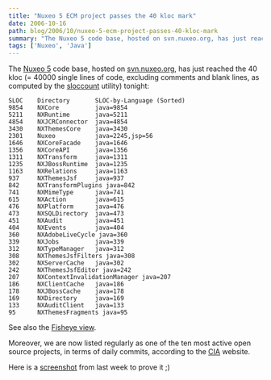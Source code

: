 ```yaml
---
title: "Nuxeo 5 ECM project passes the 40 kloc mark"
date: 2006-10-16
path: blog/2006/10/nuxeo-5-ecm-project-passes-40-kloc-mark
summary: "The Nuxeo 5 code base, hosted on svn.nuxeo.org, has just reached the 40 kloc (= 40000 single lines of code, excluding comments and blank lines, as computed by the sloccount utility) tonight: SLOC Directory SLOC-by-Language (Sorted) 9854 NXCore java=9854 5211 NXRuntime java=5211 4854 NXJCRConnector java=4854 3430 NXThemesCore java=3430 2301 Nuxeo java=2245,jsp=56 1646 NXCoreFacade java=1646 1356 NXCoreAPI java=1356 1311 NXTransform java=1311 1235 NXJBossRuntime java=1235 1163 NXRelations java=1163 937 NXThemesJsf java=937 842 NXTransformPlugins java=842 741 NXMimeType java=741 615 NXAction java=615 476 NXPlatform java=476 473 NXSQLDirectory java=473 451 NXAudit java=451 404 NXEvents java=404 360 NXAdobeLiveCycle java=360 339 NXJobs java=339 312 NXTypeManager java=312 308 NXThemesJsfFilters java=308 302 NXServerCache java=302 242 NXThemesJsfEditor java=242 207 NXContextInvalidationManager java=207 186 NXClientCache java=186 178 NXJBossCache java=178 169 NXDirectory java=169 133 NXAuditClient java=133 95 NXThemesFragments java=95 See also the Fisheye view."
tags: ['Nuxeo', 'Java']
---
```


<p>The <a href="http://www.nuxeo.org/">Nuxeo 5</a> code base, hosted on <a href="http://svn.nuxeo.org/trac/nuxeo">svn.nuxeo.org</a>, has just reached the 40 kloc (= 40000 single lines of code, excluding comments and blank lines, as computed by the <a href="http://www.dwheeler.com/sloccount/">sloccount</a> utility) tonight:</p><pre><code>SLOC    Directory       SLOC-by-Language (Sorted)
9854    NXCore          java=9854
5211    NXRuntime       java=5211
4854    NXJCRConnector  java=4854
3430    NXThemesCore    java=3430
2301    Nuxeo           java=2245,jsp=56
1646    NXCoreFacade    java=1646
1356    NXCoreAPI       java=1356
1311    NXTransform     java=1311
1235    NXJBossRuntime  java=1235
1163    NXRelations     java=1163
937     NXThemesJsf     java=937
842     NXTransformPlugins java=842
741     NXMimeType      java=741
615     NXAction        java=615
476     NXPlatform      java=476
473     NXSQLDirectory  java=473
451     NXAudit         java=451
404     NXEvents        java=404
360     NXAdobeLiveCycle java=360
339     NXJobs          java=339
312     NXTypeManager   java=312
308     NXThemesJsfFilters java=308
302     NXServerCache   java=302
242     NXThemesJsfEditor java=242
207     NXContextInvalidationManager java=207
186     NXClientCache   java=186
178     NXJBossCache    java=178
169     NXDirectory     java=169
133     NXAuditClient   java=133
95      NXThemesFragments java=95
</code></pre><p>See also the <a href="http://fisheye.nuxeo.org/browse/~br=trunk/nuxeo">Fisheye view</a>.</p><p>Moreover, we are now listed regularly as one of the ten most active open source projects, in terms of daily commits, according to the <a href="http://cia.navi.cx/">CIA</a> website.</p><p>Here is a <a href="http://blogs.nuxeo.com/sections/blogs/fermigier/2006_10_16_nuxeo-5-ecm-projects-passes-40-kloc-mark/downloadFile/photo_f0/cia-20061013.png">screenshot</a> from last week to prove it ;)</p> 

